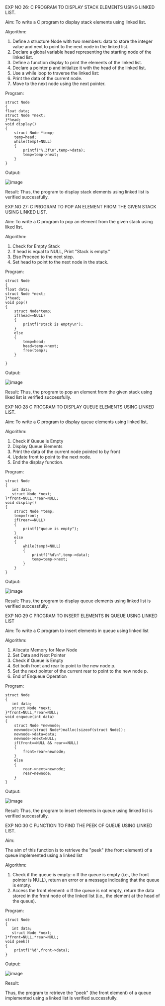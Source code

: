 EXP NO 26: C PROGRAM TO DISPLAY STACK ELEMENTS USING LINKED LIST.

Aim:
To write a C program to display stack elements using linked list.

Algorithm:
1.	Define a structure Node with two members: data to store the integer value and next to point to the next node in the linked list.
2.	Declare a global variable head representing the starting node of the linked list.
3.	Define a function display to print the elements of the linked list.
4.	Declare a pointer p and initialize it with the head of the linked list.
5.	Use a while loop to traverse the linked list:
6.	Print the data of the current node.
7.	Move to the next node using the next pointer.
 
Program:
```
struct Node   
{  
float data;  
struct Node *next;  
}*head;  
void display()  
{  
    struct Node *temp;
    temp=head;
    while(temp!=NULL)
    {
        printf("%.3f\n",temp->data);
        temp=temp->next;
    }
}
```

Output:

![image](https://github.com/user-attachments/assets/b3daf8ad-d0ed-41d7-a49f-8eaa208c7f91)


Result:
Thus, the program to display stack elements using linked list is verified successfully. 



EXP.NO 27: C PROGRAM TO POP AN ELEMENT FROM THE GIVEN STACK USING 
LINKED LIST.

Aim:
To write a C program to pop an element from the given stack using liked list.

Algorithm:
1.	Check for Empty Stack
2.	If head is equal to NULL, Print "Stack is empty."
3.	Else Proceed to the next step.
4.	Set head to point to the next node in the stack.
 
Program:

```
struct Node   
{  
float data;  
struct Node *next;  
}*head;  
void pop()
{
    struct Node*temp;
    if(head==NULL)
    {
        printf("stack is empty\n");
    }
    else
    {
        temp=head;
        head=temp->next;
        free(temp);
    }
    
}
```

Output:

![image](https://github.com/user-attachments/assets/b3b7b754-6e5f-4f75-b6e9-2e42247398de)


Result:
Thus, the program to pop an element from the given stack using liked list is verified successfully.

 
EXP NO:28 C PROGRAM TO DISPLAY QUEUE ELEMENTS USING LINKED LIST.

Aim:
To write a C program to display queue elements using linked list.

Algorithm:
1.	Check if Queue is Empty
2.	Display Queue Elements
3.	Print the data of the current node pointed to by front
4.	Update front to point to the next node.
5.	End the display function.
 
Program:

```
struct Node
{
   int data;
   struct Node *next;
}*front=NULL,*rear=NULL;
void display()
{
    struct Node *temp;
    temp=front;
    if(rear==NULL)
    {
        printf("queue is empty");
    }
    else
    {
        while(temp!=NULL)
        {
            printf("%d\n",temp->data);
            temp=temp->next;
        }
    }
}
```

Output:

![image](https://github.com/user-attachments/assets/4b4af5d9-3353-46a7-913b-de8fb0c35bb3)


Result:
Thus, the program to display queue elements using linked list is verified successfully.


 EXP NO:29 C PROGRAM TO INSERT ELEMENTS IN QUEUE USING LINKED LIST

Aim:
To write a C program to insert elements in queue using linked list

Algorithm:
1.	Allocate Memory for New Node
2.	Set Data and Next Pointer
3.	Check if Queue is Empty
4.	Set both front and rear to point to the new node p.
5.	Set the next pointer of the current rear to point to the new node p.
6.	End of Enqueue Operation
 
Program:

```
struct Node
{
   int data;
   struct Node *next;
}*front=NULL,*rear=NULL;
void enqueue(int data)
{
    struct Node *newnode;
    newnode=(struct Node*)malloc(sizeof(struct Node));
    newnode->data=data;
    newnode->next=NULL;
    if(front==NULL && rear==NULL)
    {
        front=rear=newnode;
    }
    else
    {
        rear->next=newnode;
        rear=newnode;
    }
}
```

Output:

![image](https://github.com/user-attachments/assets/aab4af47-ef59-4923-b678-5266956b46ba)


Result:
Thus, the program to insert elements in queue using linked list is verified successfully.



EXP NO:30 C FUNCTION TO FIND THE PEEK OF QUEUE USING LINKED LIST.


Aim:

The aim of this function is to retrieve the "peek" (the front element) of a queue implemented using a linked list

Algorithm:

1.	Check if the queue is empty:
o	If the queue is empty (i.e., the front pointer is NULL), return an error or a message indicating that the queue is empty.
2.	Access the front element:
o	If the queue is not empty, return the data stored in the front node of the linked list (i.e., the element at the head of the queue).

Program:

```
struct Node
{
   int data;
   struct Node *next;
}*front=NULL,*rear=NULL;
void peek()
{
    printf("%d",front->data);
}
```
Output:

![image](https://github.com/user-attachments/assets/c9b39fbd-38eb-4775-8afb-bc9d240db85b)

Result:

Thus, the program to retrieve the "peek" (the front element) of a queue implemented using a linked list is verified successfully.
